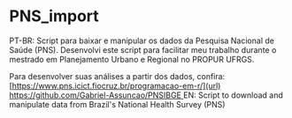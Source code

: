 # PNS_import
PT-BR: Script para baixar e manipular os dados da Pesquisa Nacional de Saúde (PNS).
Desenvolvi este script para facilitar meu trabalho durante o mestrado em Planejamento Urbano e Regional no PROPUR UFRGS.

Para desenvolver suas análises a partir dos dados, confira: [https://www.pns.icict.fiocruz.br/programacao-em-r/](url)
[https://github.com/Gabriel-Assuncao/PNSIBGE
](url)
EN: Script to download and manipulate data from Brazil's National Health Survey (PNS)

